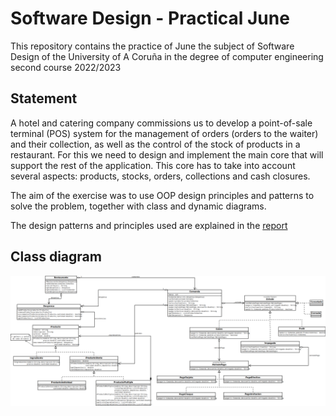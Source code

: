# Software Design - Practical June
This repository contains the practice of June the subject of Software Design of the University of A Coruña in the degree of computer engineering second course 2022/2023

## Statement
A hotel and catering company commissions us to develop a point-of-sale terminal (POS) system for the management of orders (orders to the waiter) and their collection, as well as the control of the stock of products in a restaurant.
For this we need to design and implement the main core that will support the rest of the application. This core has to take into account several aspects: products, stocks, orders, collections and cash closures.

The aim of the exercise was to use OOP design principles and patterns to solve the problem, together with class and dynamic diagrams.

The design patterns and principles used are explained in the [report](https://github.com/migueldeoleiros/DS-OP2/tree/main/GEI-DS-614G010152122-OP2/doc)

## Class diagram 
![class diagram](https://github.com/migueldeoleiros/DS-OP2/blob/main/GEI-DS-614G010152122-OP2/doc/ClassDiagramCompleto.png)

